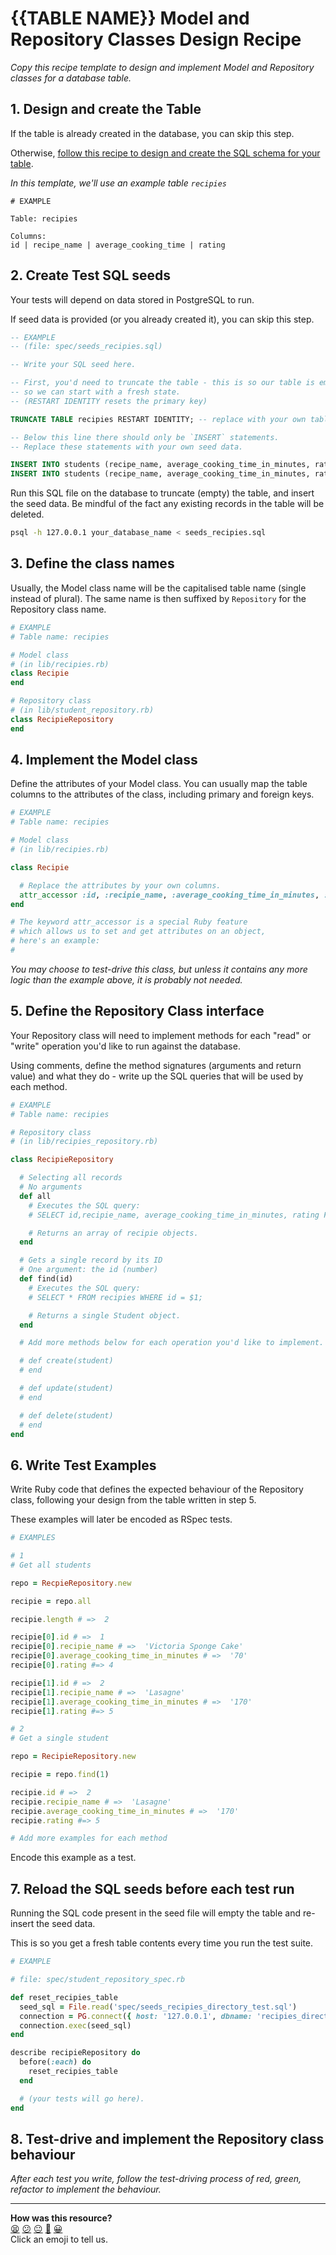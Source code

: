 # {{TABLE NAME}} Model and Repository Classes Design Recipe

_Copy this recipe template to design and implement Model and Repository classes for a database table._

## 1. Design and create the Table

If the table is already created in the database, you can skip this step.

Otherwise, [follow this recipe to design and create the SQL schema for your table](./single_table_design_recipe_template.md).

*In this template, we'll use an example table `recipies`*

```
# EXAMPLE

Table: recipies

Columns:
id | recipe_name | average_cooking_time | rating
```

## 2. Create Test SQL seeds

Your tests will depend on data stored in PostgreSQL to run.

If seed data is provided (or you already created it), you can skip this step.

```sql
-- EXAMPLE
-- (file: spec/seeds_recipies.sql)

-- Write your SQL seed here. 

-- First, you'd need to truncate the table - this is so our table is emptied between each test run,
-- so we can start with a fresh state.
-- (RESTART IDENTITY resets the primary key)

TRUNCATE TABLE recipies RESTART IDENTITY; -- replace with your own table name.

-- Below this line there should only be `INSERT` statements.
-- Replace these statements with your own seed data.

INSERT INTO students (recipe_name, average_cooking_time_in_minutes, rating) VALUES ('Victoria sponge Cake', 70, 4);
INSERT INTO students (recipe_name, average_cooking_time_in_minutes, rating) VALUES ('Lasagne', 170, 5);
```

Run this SQL file on the database to truncate (empty) the table, and insert the seed data. Be mindful of the fact any existing records in the table will be deleted.

```bash
psql -h 127.0.0.1 your_database_name < seeds_recipies.sql
```

## 3. Define the class names

Usually, the Model class name will be the capitalised table name (single instead of plural). The same name is then suffixed by `Repository` for the Repository class name.

```ruby
# EXAMPLE
# Table name: recipies

# Model class
# (in lib/recipies.rb)
class Recipie
end

# Repository class
# (in lib/student_repository.rb)
class RecipieRepository
end
```

## 4. Implement the Model class

Define the attributes of your Model class. You can usually map the table columns to the attributes of the class, including primary and foreign keys.

```ruby
# EXAMPLE
# Table name: recipies

# Model class
# (in lib/recipies.rb)

class Recipie

  # Replace the attributes by your own columns.
  attr_accessor :id, :recipie_name, :average_cooking_time_in_minutes, :rating
end

# The keyword attr_accessor is a special Ruby feature
# which allows us to set and get attributes on an object,
# here's an example:
#
```

*You may choose to test-drive this class, but unless it contains any more logic than the example above, it is probably not needed.*

## 5. Define the Repository Class interface

Your Repository class will need to implement methods for each "read" or "write" operation you'd like to run against the database.

Using comments, define the method signatures (arguments and return value) and what they do - write up the SQL queries that will be used by each method.

```ruby
# EXAMPLE
# Table name: recipies

# Repository class
# (in lib/recipies_repository.rb)

class RecipieRepository

  # Selecting all records
  # No arguments
  def all
    # Executes the SQL query:
    # SELECT id,recipie_name, average_cooking_time_in_minutes, rating FROM recipies;

    # Returns an array of recipie objects.
  end

  # Gets a single record by its ID
  # One argument: the id (number)
  def find(id)
    # Executes the SQL query:
    # SELECT * FROM recipies WHERE id = $1;

    # Returns a single Student object.
  end

  # Add more methods below for each operation you'd like to implement.

  # def create(student)
  # end

  # def update(student)
  # end

  # def delete(student)
  # end
end
```

## 6. Write Test Examples

Write Ruby code that defines the expected behaviour of the Repository class, following your design from the table written in step 5.

These examples will later be encoded as RSpec tests.

```ruby
# EXAMPLES

# 1
# Get all students

repo = RecpieRepository.new

recipie = repo.all

recipie.length # =>  2

recipie[0].id # =>  1
recipie[0].recipie_name # =>  'Victoria Sponge Cake'
recipie[0].average_cooking_time_in_minutes # =>  '70'
recipie[0].rating #=> 4

recipie[1].id # =>  2
recipie[1].recipie_name # =>  'Lasagne'
recipie[1].average_cooking_time_in_minutes # =>  '170'
recipie[1].rating #=> 5

# 2
# Get a single student

repo = RecipieRepository.new

recipie = repo.find(1)

recipie.id # =>  2
recipie.recipie_name # =>  'Lasagne'
recipie.average_cooking_time_in_minutes # =>  '170'
recipie.rating #=> 5

# Add more examples for each method
```

Encode this example as a test.

## 7. Reload the SQL seeds before each test run

Running the SQL code present in the seed file will empty the table and re-insert the seed data.

This is so you get a fresh table contents every time you run the test suite.

```ruby
# EXAMPLE

# file: spec/student_repository_spec.rb

def reset_recipies_table
  seed_sql = File.read('spec/seeds_recipies_directory_test.sql')
  connection = PG.connect({ host: '127.0.0.1', dbname: 'recipies_directory' })
  connection.exec(seed_sql)
end

describe recipieRepository do
  before(:each) do 
    reset_recipies_table
  end

  # (your tests will go here).
end
```

## 8. Test-drive and implement the Repository class behaviour

_After each test you write, follow the test-driving process of red, green, refactor to implement the behaviour._

<!-- BEGIN GENERATED SECTION DO NOT EDIT -->

---

**How was this resource?**  
[😫](https://airtable.com/shrUJ3t7KLMqVRFKR?prefill_Repository=makersacademy%2Fdatabases&prefill_File=resources%2Frepository_class_recipe_template.md&prefill_Sentiment=😫) [😕](https://airtable.com/shrUJ3t7KLMqVRFKR?prefill_Repository=makersacademy%2Fdatabases&prefill_File=resources%2Frepository_class_recipe_template.md&prefill_Sentiment=😕) [😐](https://airtable.com/shrUJ3t7KLMqVRFKR?prefill_Repository=makersacademy%2Fdatabases&prefill_File=resources%2Frepository_class_recipe_template.md&prefill_Sentiment=😐) [🙂](https://airtable.com/shrUJ3t7KLMqVRFKR?prefill_Repository=makersacademy%2Fdatabases&prefill_File=resources%2Frepository_class_recipe_template.md&prefill_Sentiment=🙂) [😀](https://airtable.com/shrUJ3t7KLMqVRFKR?prefill_Repository=makersacademy%2Fdatabases&prefill_File=resources%2Frepository_class_recipe_template.md&prefill_Sentiment=😀)  
Click an emoji to tell us.

<!-- END GENERATED SECTION DO NOT EDIT -->